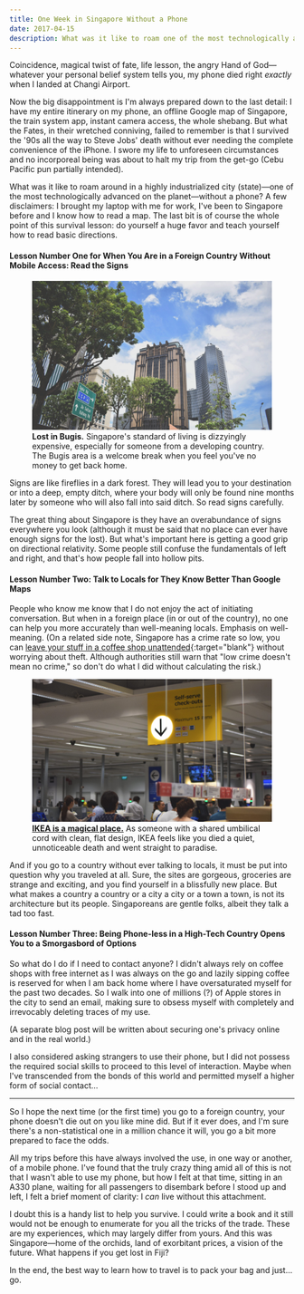 ```yaml
---
title: One Week in Singapore Without a Phone
date: 2017-04-15
description: What was it like to roam one of the most technologically advanced cities on the planet without a phone?
---
```


Coincidence, magical twist of fate, life lesson, the angry Hand of God—whatever your personal belief system tells you, my phone died right *exactly* when I landed at Changi Airport.

Now the big disappointment is I'm always prepared down to the last detail: I have my entire itinerary on my phone, an offline Google map of Singapore, the train system app, instant camera access, the whole shebang. But what the Fates, in their wretched conniving, failed to remember is that I survived the '90s all the way to Steve Jobs' death without ever needing the complete convenience of the iPhone. I swore my life to unforeseen circumstances and no incorporeal being was about to halt my trip from the get-go (Cebu Pacific pun partially intended).

<!--excerpt-->

What was it like to roam around in a highly industrialized city (state)—one of the most technologically advanced on the planet—without a phone? A few disclaimers: I brought my laptop with me for work, I've been to Singapore before and I know how to read a map. The last bit is of course the whole point of this survival lesson: do yourself a huge favor and teach yourself how to read basic directions.


#### Lesson Number One for When You Are in a Foreign Country Without Mobile Access: Read the Signs

<figure class="post-img-container"><img src="/assets/posts/20170415-01.jpg" oncontextmenu="return false" /><figcaption class="img-caption"><b>Lost in Bugis.</b> Singapore's standard of living is dizzyingly expensive, especially for someone from a developing country. The Bugis area is a welcome break when you feel you've no money to get back home.</figcaption></figure>

Signs are like fireflies in a dark forest. They will lead you to your destination or into a deep, empty ditch, where your body will only be found nine months later by someone who will also fall into said ditch. So read signs carefully.

The great thing about Singapore is they have an overabundance of signs everywhere you look (although it must be said that no place can ever have enough signs for the lost). But what's important here is getting a good grip on directional relativity. Some people still confuse the fundamentals of left and right, and that's how people fall into hollow pits.


#### Lesson Number Two: Talk to Locals for They Know Better Than Google Maps

People who know me know that I do not enjoy the act of initiating conversation. But when in a foreign place (in or out of the country), no one can help you more accurately than well-meaning locals. Emphasis on well-meaning. (On a related side note, Singapore has a crime rate so low, you can [leave your stuff in a coffee shop unattended](https://twitter.com/FreeingFrancis/status/850278537445625859){:target="blank"} without worrying about theft. Although authorities still warn that "low crime doesn't mean no crime," so don't do what I did without calculating the risk.)

<figure class="post-img-container"><img src="/assets/posts/20170415-02.jpg" oncontextmenu="return false" /><figcaption class="img-caption"><b><a href="http://marvelcinematicuniverse.wikia.com/wiki/Tahiti" target="blank">IKEA is a magical place.</a></b> As someone with a shared umbilical cord with clean, flat design, IKEA feels like you died a quiet, unnoticeable death and went straight to paradise.</figcaption></figure>

And if you go to a country without ever talking to locals, it must be put into question why you traveled at all. Sure, the sites are gorgeous, groceries are strange and exciting, and you find yourself in a blissfully new place. But what makes a country a country or a city a city or a town a town, is not its architecture but its people. Singaporeans are gentle folks, albeit they talk a tad too fast.


#### Lesson Number Three: Being Phone-less in a High-Tech Country Opens You to a Smorgasbord of Options

So what do I do if I need to contact anyone? I didn't always rely on coffee shops with free internet as I was always on the go and lazily sipping coffee is reserved for when I am back home where I have oversaturated myself for the past two decades. So I walk into one of millions (?) of Apple stores in the city to send an email, making sure to obsess myself with completely and irrevocably deleting traces of my use.

(A separate blog post will be written about securing one's privacy online and in the real world.)

I also considered asking strangers to use their phone, but I did not possess the required social skills to proceed to this level of interaction. Maybe when I've transcended from the bonds of this world and permitted myself a higher form of social contact...



<hr>

So I hope the next time (or the first time) you go to a foreign country, your phone doesn't die out on you like mine did. But if it ever does, and I'm sure there's a non-statistical one in a million chance it will, you go a bit more prepared to face the odds.

All my trips before this have always involved the use, in one way or another, of a mobile phone. I've found that the truly crazy thing amid all of this is not that I wasn't able to use my phone, but how I felt at that time, sitting in an A330 plane, waiting for all passengers to disembark before I stood up and left, I felt a brief moment of clarity: I *can* live without this attachment.

I doubt this is a handy list to help you survive. I could write a book and it still would not be enough to enumerate for you all the tricks of the trade. These are my experiences, which may largely differ from yours. And this was Singapore—home of the orchids, land of exorbitant prices, a vision of the future. What happens if you get lost in Fiji?

In the end, the best way to learn how to travel is to pack your bag and just... go.
